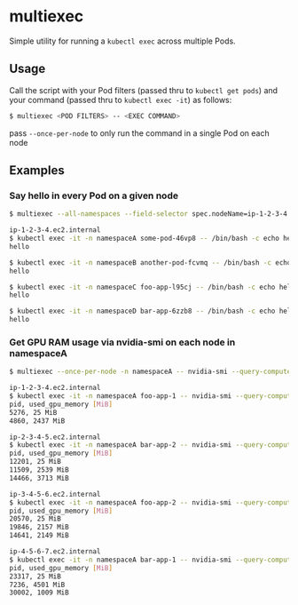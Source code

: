 # multiexec
Simple utility for running a `kubectl exec` across multiple Pods.

## Usage
Call the script with your Pod filters (passed thru to `kubectl get pods`) and your command (passed thru to `kubectl exec -it`) as follows:

```sh
$ multiexec <POD FILTERS> -- <EXEC COMMAND>
```

pass `--once-per-node` to only run the command in a single Pod on each node


## Examples

### Say hello in every Pod on a given node
```sh
$ multiexec --all-namespaces --field-selector spec.nodeName=ip-1-2-3-4.ec2.internal -- /bin/bash -c "echo hello"

ip-1-2-3-4.ec2.internal
$ kubectl exec -it -n namespaceA some-pod-46vp8 -- /bin/bash -c echo hello
hello

$ kubectl exec -it -n namespaceB another-pod-fcvmq -- /bin/bash -c echo hello
hello

$ kubectl exec -it -n namespaceC foo-app-l95cj -- /bin/bash -c echo hello
hello

$ kubectl exec -it -n namespaceD bar-app-6zzb8 -- /bin/bash -c echo hello
hello
```


### Get GPU RAM usage via nvidia-smi on each node in namespaceA
```sh
$ multiexec --once-per-node -n namespaceA -- nvidia-smi --query-compute-apps=pid,used_memory --format=csv        

ip-1-2-3-4.ec2.internal
$ kubectl exec -it -n namespaceA foo-app-1 -- nvidia-smi --query-compute-apps=pid,used_memory --format=csv
pid, used_gpu_memory [MiB]
5276, 25 MiB
4860, 2437 MiB

ip-2-3-4-5.ec2.internal
$ kubectl exec -it -n namespaceA bar-app-2 -- nvidia-smi --query-compute-apps=pid,used_memory --format=csv
pid, used_gpu_memory [MiB]
12201, 25 MiB
11509, 2539 MiB
14466, 3713 MiB

ip-3-4-5-6.ec2.internal
$ kubectl exec -it -n namespaceA foo-app-2 -- nvidia-smi --query-compute-apps=pid,used_memory --format=csv
pid, used_gpu_memory [MiB]
20570, 25 MiB
19846, 2157 MiB
14641, 2149 MiB

ip-4-5-6-7.ec2.internal
$ kubectl exec -it -n namespaceA bar-app-1 -- nvidia-smi --query-compute-apps=pid,used_memory --format=csv
pid, used_gpu_memory [MiB]
23317, 25 MiB
7236, 4501 MiB
30002, 1009 MiB
```
